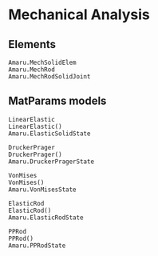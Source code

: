 
# Mechanical Analysis

## Elements

```@docs
Amaru.MechSolidElem
Amaru.MechRod
Amaru.MechRodSolidJoint
```

## MatParams models

```@docs
LinearElastic
LinearElastic()
Amaru.ElasticSolidState
```

```@docs
DruckerPrager
DruckerPrager()
Amaru.DruckerPragerState
```

```@docs
VonMises
VonMises()
Amaru.VonMisesState
```

```@docs
ElasticRod
ElasticRod()
Amaru.ElasticRodState
```

```@docs
PPRod
PPRod()
Amaru.PPRodState
```
